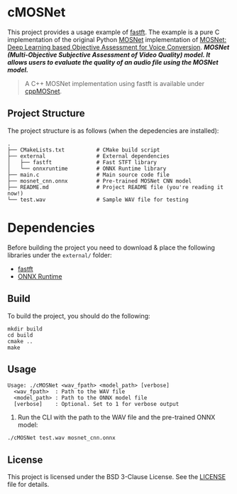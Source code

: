 # cMOSNet

This project provides a usage example of [fastft](https://github.com/SuperKogito/fastft). The example is a pure C implementation of the original Python [MOSNet](https://github.com/lochenchou/MOSNet) implementation of  [MOSNet: Deep Learning based Objective Assessment for Voice Conversion](https://arxiv.org/abs/1904.08352).
***MOSNet (Multi-Objective Subjective Assessment of Video Quality) model. It allows users to evaluate the quality of an audio file using the MOSNet model.***

> A C++ MOSNet implementation using fastft is available under [cppMOSnet](https://github.com/SuperKogito/cppMOSnet).

## Project Structure

The project structure is as follows (when the depedencies are installed):

```
.
├── CMakeLists.txt          # CMake build script
├── external                # External dependencies
│   ├── fastft              # Fast STFT library
│   └── onnxruntime         # ONNX Runtime library
├── main.c                  # Main source code file
├── mosnet_cnn.onnx         # Pre-trained MOSNet CNN model
├── README.md               # Project README file (you're reading it now!)
└── test.wav                # Sample WAV file for testing
```
# Dependencies 
Before building the project you need to download & place the following libraries under the `external/` folder: 

- [fastft](https://github.com/SuperKogito/fastft)
- [ONNX Runtime](https://github.com/microsoft/onnxruntime/releases) 

## Build
To build the project, you should do the following: 

```
mkdir build
cd build
cmake ..
make
```

## Usage 

```
Usage: ./cMOSNet <wav_fpath> <model_path> [verbose]
  <wav_fpath>  : Path to the WAV file
  <model_path> : Path to the ONNX model file
  [verbose]    : Optional. Set to 1 for verbose output
```

1. Run the CLI with the path to the WAV file and the pre-trained ONNX model:

```
./cMOSNet test.wav mosnet_cnn.onnx
```

## License

This project is licensed under the BSD 3-Clause License. See the [LICENSE](https://github.com/SuperKogito/fastft/blob/master/LICENSE) file for details.
